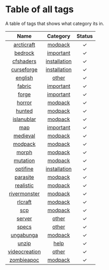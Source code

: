 # Table of all tags
A table of tags that shows what category its in.

| Name | Category | Status |
| :-:  | :------: | :----: |
| [arcticraft](Modpacks/arcticraft.md) | [modpack](/Modpacks/) | &check;|
| [bedrock](Important/bedrock.md) | [important](/Important/) | &check; |
| [cfshaders](Installation/cfshaders.md) | [installation](/Installation/) |&check; |
| [curseforge](Installation/curseforge.md) | [installation](/Installation/) |&check; |
| [english](Other/english.md) | [other](/Other/) |&check; |
| [fabric](Important/fabric.md) | [important](/Important/) |&check; |
| [forge](Important/forge.md) | [important](/Important/) |&check; |
| [horror](Modpacks/horror.md) | [modpack](/Modpacks/) | &check; |
| [hunted](Modpacks/hunted.md) | [modpack](/Modpacks/) | &check; |
| [islanublar](Modpacks/islanublar.md) | [modpack](/Modpacks/) | &check; |
| [map](Important/map.md) | [important](/Important/) | &check; |
| [medieval](Modpacks/medieval.md) | [modpack](/Modpacks/) | &check; |
| [modpack](Modpacks/modpack.md) | [modpack](/Modpacks/) | &check; |
| [morph](Modpacks/morph.md) | [modpack](/Modpacks/) | &check; |
| [mutation](Modpacks/mutation.md) | [modpack](/Modpacks/) | &check; |
| [optifine](Installation/optifine.md) | [installation](/Installation/) |&check; |
| [parasite](Modpacks/parasite.md) | [modpack](/Modpacks/) | &check; |
| [realistic](Modpacks/realistic.md) | [modpack](/Modpacks/) | &check; |
| [rivermonster](Modpacks/rivermonster.md) | [modpack](/Modpacks/) | &check; |
| [rlcraft](Modpacks/rlcraft.md) | [modpack](/Modpacks/) | &check; |
| [scp](Modpacks/scp.md) | [modpack](/Modpacks/) | &check; |
| [server](Other/server.md) | [other](/Other/) | &check; |
| [specs](Other/specs.md) | [other](/Other/) | &check; |
| [ungabunga](Modpacks/ungabunga.md) | [modpack](/Modpacks/) | &check; |
| [unzip](Help/unzip.md) | [help](/Help/) | &check; |
| [videocreation](Other/videocreation.md) | [other](/Other/) | &check; |
| [zombieapoc](Modpacks/zombieapoc.md) | [modpack](/Modpacks/) | &check; |